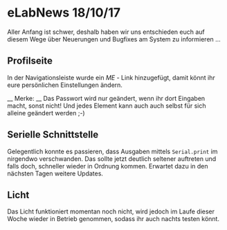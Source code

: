 <!--

author:   Andre Dietrich

email:    dietrich@ivs.cs.uni-magdeburg.de

version:  1.0.0

language: en_US

narrator: US English Female

-->

# eLabNews 18/10/17

Aller Anfang ist schwer, deshalb haben wir uns entschieden euch auf diesem Wege über Neuerungen und Bugfixes am System zu informieren ...

## Profilseite

In der Navigationsleiste wurde ein *ME* - Link hinzugefügt, damit könnt ihr eure persönlichen Einstellungen ändern.

__ Merke: __ Das Passwort wird nur geändert, wenn ihr dort Eingaben macht, sonst nicht! Und jedes Element kann auch auch selbst für sich alleine geändert werden ;-)


## Serielle Schnittstelle

Gelegentlich konnte es passieren, dass Ausgaben mittels `Serial.print` im nirgendwo verschwanden. Das sollte jetzt
deutlich seltener auftreten und falls doch, schneller wieder in Ordnung kommen.
Erwartet dazu in den nächsten Tagen weitere Updates.

## Licht

Das Licht funktioniert momentan noch nicht, wird jedoch im Laufe dieser Woche wieder in Betrieb genommen, sodass 
ihr auch nachts testen könnt.
